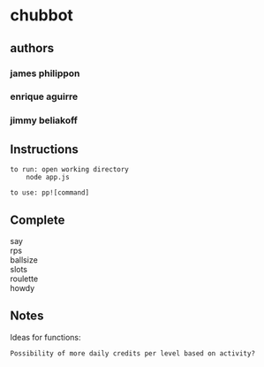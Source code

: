 # chubbot
## authors
### james philippon
### enrique aguirre
### jimmy beliakoff  



## Instructions
	to run: open working directory
		node app.js
	
	to use: pp![command]


## Complete
say  
rps  
ballsize  
slots  
roulette  
howdy  



## Notes


Ideas for functions:

	Possibility of more daily credits per level based on activity?
